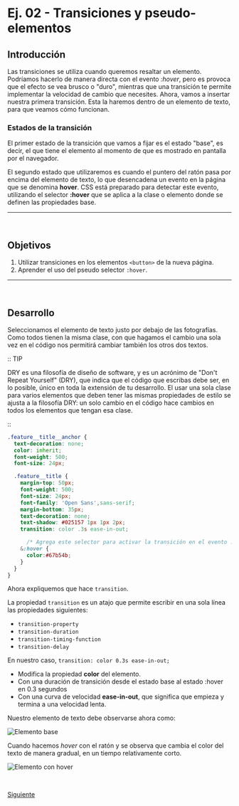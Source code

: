 # Ej. 02 - Transiciones y pseudo-elementos

## Introducción
Las transiciones se utiliza cuando queremos resaltar un elemento. Podríamos hacerlo de manera directa con el evento *:hover*, pero es provoca que el efecto se vea brusco o "duro", mientras que una transición te permite implementar la velocidad de cambio que necesites. Ahora, vamos a insertar nuestra primera transición. Esta la haremos dentro de un elemento de texto, para que veamos cómo funcionan.

### Estados de la transición

El primer estado de la transición que vamos a fijar es el estado "base", es decir, el que tiene el elemento al momento de que es mostrado en pantalla por el navegador.

El segundo estado que utilizaremos es cuando el puntero del ratón pasa por encima del elemento de texto, lo que desencadena un evento en la página que se denomina **hover**. CSS está preparado para detectar este evento, utilizando el selector **:hover** que se aplica a la clase o elemento donde se definen las propiedades base.

---
<br/>

## Objetivos
1. Utilizar transiciones en los elementos `<button>` de la nueva página.
2. Aprender el uso del pseudo selector `:hover`.

---
<br/>

## Desarrollo

Seleccionamos el elemento de texto justo por debajo de las fotografías. Como todos tienen la misma clase, con que hagamos el cambio una sola vez en el código nos permitirá cambiar también los otros dos textos.

:: TIP

DRY es una filosofía de diseño de software, y es un acrónimo de "Don't Repeat Yourself" (DRY), que indica que el código que escribas debe ser, en lo posible, único en toda la extensión de tu desarrollo. El usar una sola clase para varios elementos que deben tener las mismas propiedades de estilo se ajusta a la filosofía DRY: un solo cambio en el código hace cambios en todos los elementos que tengan esa clase.

::

```css
.feature__title__anchor {
  text-decoration: none;
  color: inherit;
  font-weight: 500;
  font-size: 24px;

  .feature__title {
    margin-top: 50px;
    font-weight: 500;
    font-size: 24px;
    font-family: 'Open Sans',sans-serif;
    margin-bottom: 35px;
    text-decoration: none;
    text-shadow: #025157 1px 1px 2px;
    transition: color .3s ease-in-out;

      /* Agrega este selector para activar la transición en el evento :hover */
    &:hover {
      color:#67b54b;
    }
  }
}
```

Ahora expliquemos que hace `transition`. 

La propiedad `transition` es un atajo que permite escribir en una sola línea las propiedades siguientes:
- `transition-property`
- `transition-duration`
- `transition-timing-function`
- `transition-delay`

En nuestro caso, `transition: color 0.3s ease-in-out;` 
- Modifica la propiedad **color** del elemento. 
- Con una duración de transición desde el estado base al estado :hover en 0.3 segundos
- Con una curva de velocidad **ease-in-out**, que significa que empieza y termina a una velocidad lenta.

Nuestro elemento de texto debe observarse ahora como:

![Elemento base](../assets/elementoBase.png)

Cuando hacemos *hover* con el ratón y se observa que cambia el color del texto de manera gradual, en un tiempo relativamente corto.

![Elemento con hover](../assets/elementoHover.png)

<br/>

[Siguiente](../reto-02/README.md)